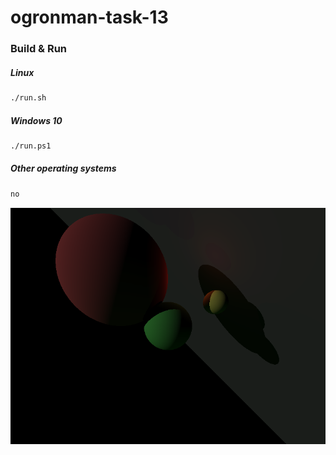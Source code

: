 # ogronman-task-13


### Build & Run

##### Linux

```bash
./run.sh
```
##### Windows 10


```bash
./run.ps1
```

##### Other operating systems

```bash
no
```


![](image.png)
